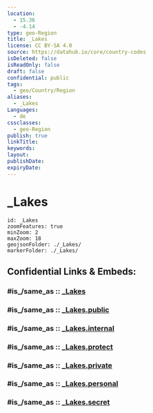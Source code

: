 ```yaml
---
location:
  - 15.36
  - -4.14
type: geo-Region
title: _Lakes
license: CC BY-SA 4.0
source: https://datahub.io/core/country-codes
isDeleted: false
isReadOnly: false
draft: false
confidential: public
tags:
  - geo/Country/Region
aliases:
  - _Lakes
Languages:
  - de
cssclasses:
  - geo-Region
publish: true
linkTitle:
keywords:
layout:
publishDate:
expiryDate:
---
```


# _Lakes

```leaflet
id: _Lakes
zoomFeatures: true 
minZoom: 2 
maxZoom: 18
geojsonFolder: ./_Lakes/
markerFolder: ./_Lakes/
```


## Confidential Links & Embeds: 

### #is_/same_as :: [_Lakes](/_Standards/Earth/Continent/Africa/Africa~West/Mali/Regions~Mali/Mopti/_Lakes.md) 

### #is_/same_as :: [_Lakes.public](/_public/Earth/Continent/Africa/Africa~West/Mali/Regions~Mali/Mopti/_Lakes.public.md) 

### #is_/same_as :: [_Lakes.internal](/_internal/Earth/Continent/Africa/Africa~West/Mali/Regions~Mali/Mopti/_Lakes.internal.md) 

### #is_/same_as :: [_Lakes.protect](/_protect/Earth/Continent/Africa/Africa~West/Mali/Regions~Mali/Mopti/_Lakes.protect.md) 

### #is_/same_as :: [_Lakes.private](/_private/Earth/Continent/Africa/Africa~West/Mali/Regions~Mali/Mopti/_Lakes.private.md) 

### #is_/same_as :: [_Lakes.personal](/_personal/Earth/Continent/Africa/Africa~West/Mali/Regions~Mali/Mopti/_Lakes.personal.md) 

### #is_/same_as :: [_Lakes.secret](/_secret/Earth/Continent/Africa/Africa~West/Mali/Regions~Mali/Mopti/_Lakes.secret.md)

